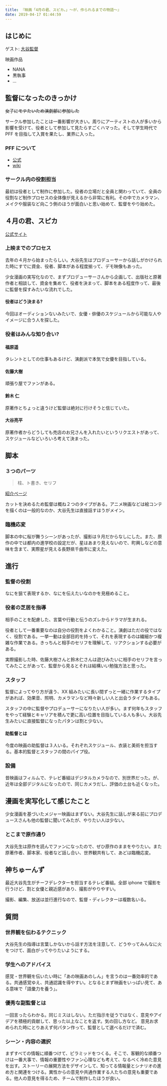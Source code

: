 ```yaml
---
title: 『映画「4月の君、スピカ。」～が、作られるまでの物語～』
date: 2019-04-17 01:44:59
---
```


## はじめに

ゲスト: [大谷監督](https://ja.wikipedia.org/wiki/%E5%A4%A7%E8%B0%B7%E5%81%A5%E5%A4%AA%E9%83%8E)

映画作品

- NANA
- 黒執事
- ...

## 監督になったのきっかけ

<del>女子にモテたいため演劇部に参加した</del>

サークル参加したことは一番影響が大きい。周りにアーティストの人が多いから影響を受けて、役者として参加して見たらすごくハマった。そして学生時代で PFF を目指して入賞を果たし、業界に入った。

### PFF について

- [公式](https://pff.jp/jp/)
- [wiki](https://ja.wikipedia.org/wiki/%E3%81%B4%E3%81%82%E3%83%95%E3%82%A3%E3%83%AB%E3%83%A0%E3%83%95%E3%82%A7%E3%82%B9%E3%83%86%E3%82%A3%E3%83%90%E3%83%AB)

### サークル内の役割担当

最初は役者として制作に参加した。役者の立場だと全員と関わっていて、全員の役割など制作プロセスの全体像が見えるから非常に有利。その中でカメラマン、メイクや服装など向こう側のほうが面白いと思い始めて、監督をやり始めた。

## ４月の君、スピカ

[公式サイト](https://kimispi-movie.com/)

### 上映までのプロセス

去年の４月から始まったらしい。大谷先生はプロデューサーから話しがかけられた時にすでに資金、役者、脚本がある程度揃って、デモ映像もあった。

少女漫画の実写化なので、まずプロデューサーさんから企画して、出版社と原著作者と相談して、資金を集めて、役者を決まって、脚本をある程度作って、最後に監督を探すみたいな流れでした。

#### 役者はどう決まる?

今回はオーディションないみたいで、女優・俳優のスケジュールから可能な人やイメージに合う人を探した。

### 役者はみんな知り合い?

#### 福原遥

タレントとしての仕事もあるけど、演劇派で本気で女優を目指している。

#### 佐藤大樹

頑張り屋でファンがある。

#### 鈴木 仁

原著作とちょっと違うけど監督は絶対に行けそうと信じていた。

#### 大谷亮平

原著作者からどうしても売店のお兄さんを入れたいというリクエストがあって、スケジュールなどいろいろ考えて決まった。

## 脚本

### ３つのパーツ

> 柱、ト書き、セリフ

[紹介ページ](https://kyakuhonkakikata.com/rulesofscreenplay)

カットを決めるため監督は概ね２つのタイプがある。アニメ映画などは絵コンテを描くのは一般的なのか、大谷先生は直接話すほうがメイン。

### 臨機応変

脚本の中に桜が舞うシーンがあったが、撮影は９月だからなしにした。また、原作の中では都内の進学校の設定だが、星はあまり見えないので、町興しなどの意味を含まて、実際星が見える長野県千曲市に変えた。

## 進行

### 監督の役割

なにを狙て表現するか、なにを伝えたいなのかを見極めること。

### 役者の芝居を指導

相手のことを配慮した、言葉や行動と伝うのズレからドラマが生まれる。

役者として一番重要なのは自分の役割をよくわかること。演劇はただの役ではなく、役割である。一挙一動は全部目的を持って、それを表現するのは繊細かつ複雑な作業である。きっちんと相手のセリフを理解して、リアクションする必要がある。

実際撮影した時、佐藤大樹さんと鈴木仁さんは遊びみたいに相手のセリフを言ってみたことがあって、監督から見るとそれは結構いい勉強方法と思った。

### スタッフ

監督によってやり方が違う、XX 組みたいに長い間ずっと一緒に作業するタイプがあれば、効果音、照明、カメラマンなど時々新しい人と出会うタイプもある。

スタッフの中に監督やプロデューサーになりたい人が多い。まず何年もスタッフをやって経験とキャリアを積んで更に高い位置を目指している人も多い。大谷先生みたいに直接監督になったパタンは割と少ない。

#### 助監督とは

今度の映画の助監督は３人いる。それぞれスケジュール、衣装と美術を担当する。基本的監督とスタッフの間のパイプ役。

### 設備

昔映画はフィルムで、テレビ番組はデジタルカメラなので、別世界だった。が、近年は全部デジタルになったので、同じカメラだし、評価の土台も近くなった。

## 漫画を実写化して感じたこと

少女漫画を基づいたメジャー映画はまずない。大谷先生に話しが来る前にプロデュースさんも他の監督に聞いてみたが、やりたい人は少ない。

### とこまで原作通り

大谷先生は原作を読んでファンになったので、ぜひ原作のままをやりたい。また原著作者、脚本家、役者など話し合い、世界観共有して、あどは臨機応変。

## 神ちゅーんず

最近大谷先生がチーフデレクターを担当するテレビ番組。全部 iphone で撮影を行うけど、割と女優と親近感があり、撮影がやりやすい。

撮影、編集、放送は並行進行なので、監督・ディレクターは複数名いる。

## 質問

### 世界観を伝わるテクニック

大谷先生の指導は言葉しかないから話す方法を注意して、どうやってみんなに火をつけて、面白がってやりたいようにする。

### 学生へのアドバイス

感覚・世界観を伝いたい時に「あの映画あのしん」を言うのは一番効率的である。共通感覚ゆえ、共通認識を得やすい。となるとまず映画をいっぱい見て、ある意味で「語彙力を養う」。

### 優秀な副監督とは

一回言ったらわかる。同じミスはしない。ただ指示を従うではなく、意見やアイデアを積極的貢献して、思った以上なことを返す。気の回し方など。
意見お求められた時にとりあえず何パタン作って、監督として選べるだけで済む。

### シーン・内容の選択

まずすべての情報に順番つけて、ピラミッドをつくる。そこで、客観的な順番つけは一番大事で、情報の重要性やファン心理なども考えて、なるべく冷めた意見を出す。ストーリーの展開方法をデザインして、知ってる情報量とシナリオの進め方と関連をつける。異性からの意見や共通作業する人たちの意見も重要である。他人の意見を得るため、チームで制作したほうが良い。
